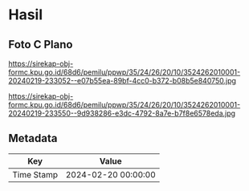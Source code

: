 # Hasil

## Foto C Plano

https://sirekap-obj-formc.kpu.go.id/68d6/pemilu/ppwp/35/24/26/20/10/3524262010001-20240219-233052--e07b55ea-89bf-4cc0-b372-b08b5e840750.jpg

https://sirekap-obj-formc.kpu.go.id/68d6/pemilu/ppwp/35/24/26/20/10/3524262010001-20240219-233550--9d938286-e3dc-4792-8a7e-b7f8e6578eda.jpg


## Metadata

| Key        | Value               |
| ---------- | ------------------- |
| Time Stamp | 2024-02-20 00:00:00 |



